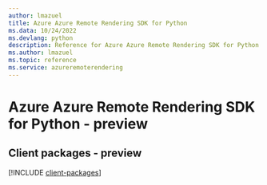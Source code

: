 ```yaml
---
author: lmazuel
title: Azure Azure Remote Rendering SDK for Python
ms.data: 10/24/2022
ms.devlang: python
description: Reference for Azure Azure Remote Rendering SDK for Python
ms.author: lmazuel
ms.topic: reference
ms.service: azureremoterendering
---
```

# Azure Azure Remote Rendering SDK for Python - preview

## Client packages - preview
[!INCLUDE [client-packages](azure-remote-rendering-client-index.md)]